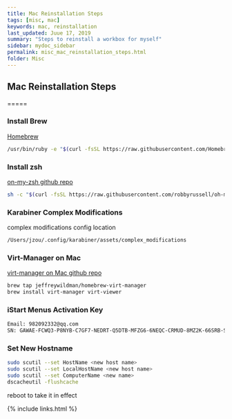 ```yaml
---
title: Mac Reinstallation Steps
tags: [misc, mac]
keywords: mac, reinstallation
last_updated: Juue 17, 2019
summary: "Steps to reinstall a workbox for myself"
sidebar: mydoc_sidebar
permalink: misc_mac_reinstallation_steps.html
folder: Misc
---
```


## Mac Reinstallation Steps
=====

### Install Brew
[Homebrew](https://brew.sh/)

```bash
/usr/bin/ruby -e "$(curl -fsSL https://raw.githubusercontent.com/Homebrew/install/master/install)"
```

### Install zsh
[on-my-zsh github repo](https://github.com/robbyrussell/oh-my-zsh)

```bash
sh -c "$(curl -fsSL https://raw.githubusercontent.com/robbyrussell/oh-my-zsh/master/tools/install.sh)"
```

### Karabiner Complex Modifications

complex modifications config location
```bash
/Users/jzou/.config/karabiner/assets/complex_modifications
```

### Virt-Manager on Mac
[virt-manager on Mac github repo](https://github.com/jeffreywildman/homebrew-virt-manager)

```bash
brew tap jeffreywildman/homebrew-virt-manager
brew install virt-manager virt-viewer
```

### iStart Menus Activation Key

```bash
Email: 982092332@qq.com
SN: GAWAE-FCWQ3-P8NYB-C7GF7-NEDRT-Q5DTB-MFZG6-6NEQC-CRMUD-8MZ2K-66SRB-SU8EW-EDLZ9-TGH3S-8SGA
```

### Set New Hostname

```bash
sudo scutil --set HostName <new host name>
sudo scutil --set LocalHostName <new host name>
sudo scutil --set ComputerName <new name>
dscacheutil -flushcache
```
reboot to take it in effect


{% include links.html %}
